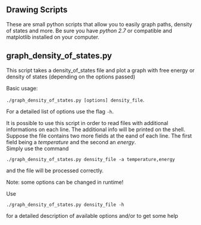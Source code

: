 ## Drawing Scripts ##

These are small python scripts that allow you to easily graph paths, density of 
states and more.
Be sure you have *python 2.7* or compatible and matplotlib installed on your 
computer.

## graph_density_of_states.py ##

This script takes a density\_of\_states file and plot a graph with free energy
or density of states (depending on the options passed)

Basic usage:  

`./graph_density_of_states.py [options] density_file`.  

For a detailed list of options use the flag `-h`.  

It is possible to use this script in order to read files with additional 
informations on each line. The additional info will be printed on the shell.
Suppose the file contains two more fields at the eand of each line. The first 
field being a *temperature* and the second an *energy*.  
Simply use the command  

`./graph_density_of_states.py density_file -a temperature,energy`

and the file will be processed correctly.  

Note: some options can be changed in runtime!  

Use 

`./graph_density_of_states.py density_file -h`

for a detailed description of available options and/or to get some help
